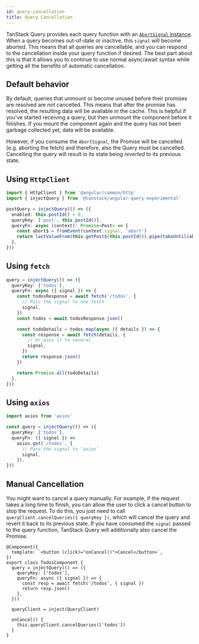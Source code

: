 ```yaml
---
id: query-cancellation
title: Query Cancellation
---
```


TanStack Query provides each query function with an [`AbortSignal` instance](https://developer.mozilla.org/docs/Web/API/AbortSignal). When a query becomes out-of-date or inactive, this `signal` will become aborted. This means that all queries are cancellable, and you can respond to the cancellation inside your query function if desired. The best part about this is that it allows you to continue to use normal async/await syntax while getting all the benefits of automatic cancellation.

## Default behavior

By default, queries that unmount or become unused before their promises are resolved are _not_ cancelled. This means that after the promise has resolved, the resulting data will be available in the cache. This is helpful if you've started receiving a query, but then unmount the component before it finishes. If you mount the component again and the query has not been garbage collected yet, data will be available.

However, if you consume the `AbortSignal`, the Promise will be cancelled (e.g. aborting the fetch) and therefore, also the Query must be cancelled. Cancelling the query will result in its state being _reverted_ to its previous state.

## Using `HttpClient`

```ts
import { HttpClient } from '@angular/common/http'
import { injectQuery } from '@tanstack/angular-query-experimental'

postQuery = injectQuery(() => ({
  enabled: this.postId() > 0,
  queryKey: ['post', this.postId()],
  queryFn: async (context): Promise<Post> => {
    const abort$ = fromEvent(context.signal, 'abort')
    return lastValueFrom(this.getPost$(this.postId()).pipe(takeUntil(abort$)))
  },
}))
```

## Using `fetch`

[//]: # 'Example2'

```ts
query = injectQuery(() => ({
  queryKey: ['todos'],
  queryFn: async ({ signal }) => {
    const todosResponse = await fetch('/todos', {
      // Pass the signal to one fetch
      signal,
    })
    const todos = await todosResponse.json()

    const todoDetails = todos.map(async ({ details }) => {
      const response = await fetch(details, {
        // Or pass it to several
        signal,
      })
      return response.json()
    })

    return Promise.all(todoDetails)
  },
}))
```

[//]: # 'Example2'

## Using `axios`

[//]: # 'Example3'

```ts
import axios from 'axios'

const query = injectQuery(() => ({
  queryKey: ['todos'],
  queryFn: ({ signal }) =>
    axios.get('/todos', {
      // Pass the signal to `axios`
      signal,
    }),
}))
```

[//]: # 'Example3'

## Manual Cancellation

You might want to cancel a query manually. For example, if the request takes a long time to finish, you can allow the user to click a cancel button to stop the request. To do this, you just need to call `queryClient.cancelQueries({ queryKey })`, which will cancel the query and revert it back to its previous state. If you have consumed the `signal` passed to the query function, TanStack Query will additionally also cancel the Promise.

[//]: # 'Example7'

```angular-ts
@Component({
  template: `<button (click)="onCancel()">Cancel</button>`,
})
export class TodosComponent {
  query = injectQuery(() => ({
    queryKey: ['todos'],
    queryFn: async ({ signal }) => {
      const resp = await fetch('/todos', { signal })
      return resp.json()
    },
  }))

  queryClient = inject(QueryClient)

  onCancel() {
    this.queryClient.cancelQueries(['todos'])
  }
}
```

[//]: # 'Example7'
